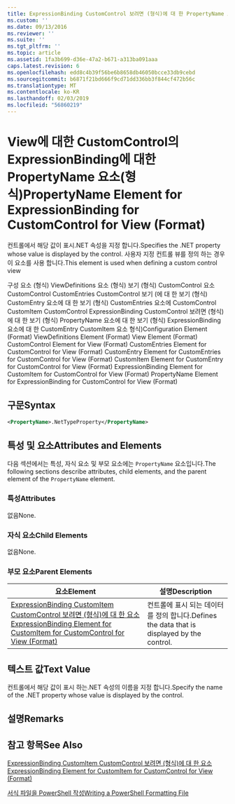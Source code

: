 ```yaml
---
title: ExpressionBinding CustomControl 보려면 (형식)에 대 한 PropertyName 요소 | Microsoft Docs
ms.custom: ''
ms.date: 09/13/2016
ms.reviewer: ''
ms.suite: ''
ms.tgt_pltfrm: ''
ms.topic: article
ms.assetid: 1fa3b699-d36e-47a2-b671-a313ba091aaa
caps.latest.revision: 6
ms.openlocfilehash: edd8c4b39f56be6b8658db46050bcce33db9cebd
ms.sourcegitcommit: b6871f21bd666f9cd71dd336bb3f844cf472b56c
ms.translationtype: MT
ms.contentlocale: ko-KR
ms.lasthandoff: 02/03/2019
ms.locfileid: "56860219"
---
```

# <a name="propertyname-element-for-expressionbinding-for-customcontrol-for-view-format"></a><span data-ttu-id="f3a45-102">View에 대한 CustomControl의 ExpressionBinding에 대한 PropertyName 요소(형식)</span><span class="sxs-lookup"><span data-stu-id="f3a45-102">PropertyName Element for ExpressionBinding for CustomControl for View (Format)</span></span>

<span data-ttu-id="f3a45-103">컨트롤에서 해당 값이 표시.NET 속성을 지정 합니다.</span><span class="sxs-lookup"><span data-stu-id="f3a45-103">Specifies the .NET property whose value is displayed by the control.</span></span> <span data-ttu-id="f3a45-104">사용자 지정 컨트롤 뷰를 정의 하는 경우이 요소를 사용 합니다.</span><span class="sxs-lookup"><span data-stu-id="f3a45-104">This element is used when defining a custom control view</span></span>

<span data-ttu-id="f3a45-105">구성 요소 (형식) ViewDefinitions 요소 (형식) 보기 (형식) CustomControl 요소 CustomControl CustomEntries CustomControl 보기 (에 대 한 보기 (형식) CustomEntry 요소에 대 한 보기 (형식) CustomEntries 요소에 CustomControl CustomItem CustomControl ExpressionBinding CustomControl 보려면 (형식)에 대 한 보기 (형식) PropertyName 요소에 대 한 보기 (형식) ExpressionBinding 요소에 대 한 CustomEntry CustomItem 요소 형식)</span><span class="sxs-lookup"><span data-stu-id="f3a45-105">Configuration Element (Format) ViewDefinitions Element (Format) View Element (Format) CustomControl Element for View (Format) CustomEntries Element for CustomControl for View (Format) CustomEntry Element for CustomEntries for CustomControl for View (Format) CustomItem Element for CustomEntry for CustomControl for View (Format) ExpressionBinding Element for CustomItem for CustomControl for View (Format) PropertyName Element for ExpressionBinding for CustomControl for View (Format)</span></span>

## <a name="syntax"></a><span data-ttu-id="f3a45-106">구문</span><span class="sxs-lookup"><span data-stu-id="f3a45-106">Syntax</span></span>

```xml
<PropertyName>.NetTypeProperty</PropertyName>
```

## <a name="attributes-and-elements"></a><span data-ttu-id="f3a45-107">특성 및 요소</span><span class="sxs-lookup"><span data-stu-id="f3a45-107">Attributes and Elements</span></span>

<span data-ttu-id="f3a45-108">다음 섹션에서는 특성, 자식 요소 및 부모 요소에는 `PropertyName` 요소입니다.</span><span class="sxs-lookup"><span data-stu-id="f3a45-108">The following sections describe attributes, child elements, and the parent element of the `PropertyName` element.</span></span>

### <a name="attributes"></a><span data-ttu-id="f3a45-109">특성</span><span class="sxs-lookup"><span data-stu-id="f3a45-109">Attributes</span></span>

<span data-ttu-id="f3a45-110">없음</span><span class="sxs-lookup"><span data-stu-id="f3a45-110">None.</span></span>

### <a name="child-elements"></a><span data-ttu-id="f3a45-111">자식 요소</span><span class="sxs-lookup"><span data-stu-id="f3a45-111">Child Elements</span></span>

<span data-ttu-id="f3a45-112">없음</span><span class="sxs-lookup"><span data-stu-id="f3a45-112">None.</span></span>

### <a name="parent-elements"></a><span data-ttu-id="f3a45-113">부모 요소</span><span class="sxs-lookup"><span data-stu-id="f3a45-113">Parent Elements</span></span>

|<span data-ttu-id="f3a45-114">요소</span><span class="sxs-lookup"><span data-stu-id="f3a45-114">Element</span></span>|<span data-ttu-id="f3a45-115">설명</span><span class="sxs-lookup"><span data-stu-id="f3a45-115">Description</span></span>|
|-------------|-----------------|
|[<span data-ttu-id="f3a45-116">ExpressionBinding CustomItem CustomControl 보려면 (형식)에 대 한 요소</span><span class="sxs-lookup"><span data-stu-id="f3a45-116">ExpressionBinding Element for CustomItem for CustomControl for View (Format)</span></span>](./expressionbinding-element-for-customitem-for-customcontrol-for-view-format.md)|<span data-ttu-id="f3a45-117">컨트롤에 표시 되는 데이터를 정의 합니다.</span><span class="sxs-lookup"><span data-stu-id="f3a45-117">Defines the data that is displayed by the control.</span></span>|

## <a name="text-value"></a><span data-ttu-id="f3a45-118">텍스트 값</span><span class="sxs-lookup"><span data-stu-id="f3a45-118">Text Value</span></span>

<span data-ttu-id="f3a45-119">컨트롤에서 해당 값이 표시 하는.NET 속성의 이름을 지정 합니다.</span><span class="sxs-lookup"><span data-stu-id="f3a45-119">Specify the name of the .NET property whose value is displayed by the control.</span></span>

## <a name="remarks"></a><span data-ttu-id="f3a45-120">설명</span><span class="sxs-lookup"><span data-stu-id="f3a45-120">Remarks</span></span>

## <a name="see-also"></a><span data-ttu-id="f3a45-121">참고 항목</span><span class="sxs-lookup"><span data-stu-id="f3a45-121">See Also</span></span>

[<span data-ttu-id="f3a45-122">ExpressionBinding CustomItem CustomControl 보려면 (형식)에 대 한 요소</span><span class="sxs-lookup"><span data-stu-id="f3a45-122">ExpressionBinding Element for CustomItem for CustomControl for View (Format)</span></span>](./expressionbinding-element-for-customitem-for-customcontrol-for-view-format.md)

[<span data-ttu-id="f3a45-123">서식 파일을 PowerShell 작성</span><span class="sxs-lookup"><span data-stu-id="f3a45-123">Writing a PowerShell Formatting File</span></span>](./writing-a-powershell-formatting-file.md)
